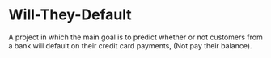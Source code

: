 # Will-They-Default
A project in which the main goal is to  predict whether or not customers from a bank will default on their credit card payments, (Not pay their balance).
